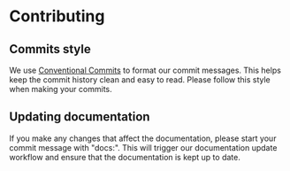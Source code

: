 # Contributing

## Commits style
We use [Conventional Commits](http://conventionalcommits.org) to format our
commit messages. This helps keep the commit history clean and easy to read.
Please follow this style when making your commits.

## Updating documentation
If you make any changes that affect the documentation, please start your
commit message with "docs:". This will trigger our documentation update
workflow and ensure that the documentation is kept up to date.
